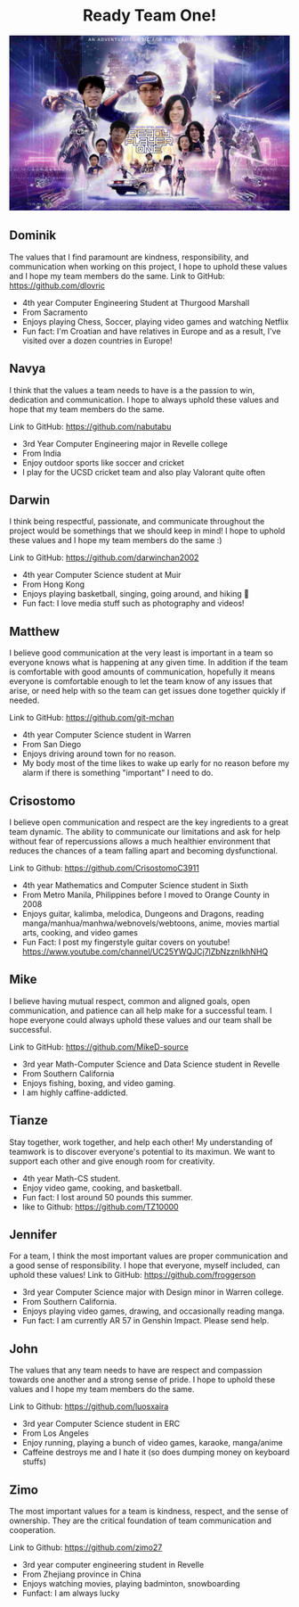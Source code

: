 <h1 align="center">Ready Team One!</h1>
<p align="center">
  <img src="https://github.com/cse110-fa21-group1/-cse110-fa21-group1/blob/main/admin/branding/ready-player-one-e1522004305472.png?raw=true"/>
</p>

## Dominik
The values that I find paramount are kindness, responsibility, and communication when working on this project, I hope to uphold these values and I hope my team members do the same. 
Link to GitHub: https://github.com/dlovric
- 4th year Computer Engineering Student at Thurgood Marshall
- From Sacramento
- Enjoys playing Chess, Soccer, playing video games and watching Netflix
- Fun fact: I'm Croatian and have relatives in Europe and as a result, I've visited over a dozen countries in Europe!
## Navya
I think that the values a team needs to have is a the passion to win, dedication and communication. I hope to always uphold these values and hope that my team members do the same. 

Link to GitHub: https://github.com/nabutabu
- 3rd Year Computer Engineering major in Revelle college
- From India
- Enjoy outdoor sports like soccer and cricket
- I play for the UCSD cricket team and also play Valorant quite often

## Darwin
I think being respectful, passionate, and communicate throughout the project would be somethings that we should keep in mind! I hope to uphold these values and I hope my team members do the same :)

Link to GitHub: https://github.com/darwinchan2002

- 4th year Computer Science student at Muir
- From Hong Kong
- Enjoys playing basketball, singing, going around, and hiking 🥾 
- Fun fact: I love media stuff such as photography and videos!

## Matthew
I believe good communication at the very least is important in a team so everyone knows what is happening at any given time. In addition if the team is comfortable with good amounts of communication, hopefully it means everyone is comfortable enough to let the team know of any issues that arise, or need help with so the team can get issues done together quickly if needed.

Link to GitHub: https://github.com/git-mchan
- 4th year Computer Science student in Warren
- From San Diego
- Enjoys driving around town for no reason.
- My body most of the time likes to wake up early for no reason before my alarm if there is something "important" I need to do. 
  
## Crisostomo
I believe open communication and respect are the key ingredients to a great team dynamic. The ability to communicate our limitations and ask for help without fear of repercussions allows a much healthier environment that reduces the chances of a team falling apart and becoming dysfunctional.

Link to Github: https://github.com/CrisostomoC3911
- 4th year Mathematics and Computer Science student in Sixth
- From Metro Manila, Philippines before I moved to Orange County in 2008
- Enjoys guitar, kalimba, melodica, Dungeons and Dragons, reading manga/manhua/manhwa/webnovels/webtoons, anime, movies martial arts, cooking, and video games
- Fun Fact: I post my fingerstyle guitar covers on youtube! https://www.youtube.com/channel/UC25YWQJCj7lZbNzznIkhNHQ

## Mike
I believe having mutual respect, common and aligned goals, open communication, and patience can all help make for a successful team. I hope everyone could always uphold these values and our team shall be successful.

Link to GitHub: https://github.com/MikeD-source
- 3rd year Math-Computer Science and Data Science student in Revelle
- From Southern California
- Enjoys fishing, boxing, and video gaming.
- I am highly caffine-addicted.

## Tianze
Stay together, work together, and help each other! My understanding of teamwork is to discover everyone's potential to its maximun. We want to support each other and give enough room for creativity.
- 4th year Math-CS student.
- Enjoy video game, cooking, and basketball.
- Fun fact: I lost around 50 pounds this summer.
- like to Github: https://github.com/TZ10000

## Jennifer
For a team, I think the most important values are proper communication and a good sense of responsibility. I hope that everyone, myself included, can uphold these values!
Link to GitHub: https://github.com/froggerson
- 3rd year Computer Science major with Design minor in Warren college.
- From Southern California.
- Enjoys playing video games, drawing, and occasionally reading manga.
- Fun fact: I am currently AR 57 in Genshin Impact. Please send help.
  
## John
The values that any team needs to have are respect and compassion towards one another and a strong sense of pride. I hope to uphold these values and I hope my team members do the same.

Link to Github: https://github.com/luosxaira
- 3rd year Computer Science student in ERC
- From Los Angeles
- Enjoy running, playing a bunch of video games, karaoke, manga/anime
- Caffeine destroys me and I hate it (so does dumping money on keyboard stuffs)

## Zimo
The most important values for a team is kindness, respect, and the sense of ownership. They are the critical foundation of team communication and cooperation. 

Link to Github: https://github.com/zimo27
- 3rd year computer engineering student in Revelle
- From Zhejiang province in China
- Enjoys watching movies, playing badminton, snowboarding
- Funfact: I am always lucky 
